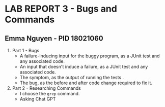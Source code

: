 # LAB REPORT 3 - Bugs and Commands
## Emma Nguyen - PID 18021060
1. Part 1 - Bugs
   - A failure-inducing input for the buggy program, as a JUnit test and any associated code.
   - An input that doesn't induce a failure, as a JUnit test and any associated code.
   - The symptom, as the output of running the tests .
   - The bug, as the before and after code change required to fix it.
3. Part 2 - Researching Commands
   - I choose the `grep` command.
   - Asking Chat GPT
